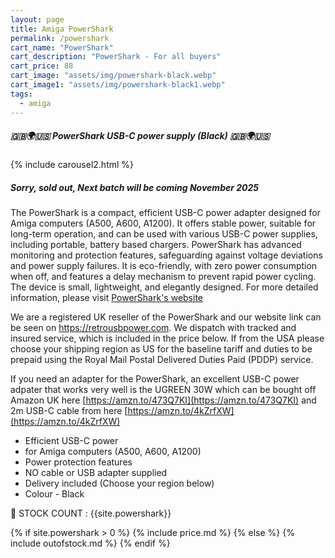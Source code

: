 ```yaml
---
layout: page
title: Amiga PowerShark 
permalink: /powershark
cart_name: "PowerShark"
cart_description: "PowerShark - For all buyers"
cart_price: 88
cart_image: "assets/img/powershark-black.webp"
cart_image1: "assets/img/powershark-black1.webp"
tags: 
  - amiga
---
```


##### 🇬🇧🌍🇺🇸 PowerShark USB-C power supply (Black) 🇬🇧🌍🇺🇸

{% include carousel2.html %}

##### Sorry, sold out, Next batch will be coming November 2025

The PowerShark is a compact, efficient USB-C power adapter designed for Amiga computers (A500, A600, A1200). It offers stable power, suitable for long-term operation, and can be used with various USB-C power supplies, including portable, battery based chargers. PowerShark has advanced monitoring and protection features, safeguarding against voltage deviations and power supply failures. It is eco-friendly, with zero power consumption when off, and features a delay mechanism to prevent rapid power cycling. The device is small, lightweight, and elegantly designed. For more detailed information, please visit <a href="https://retrousbpower.com" target="_blank">PowerShark's website</a>

We are a registered UK reseller of the PowerShark and our website link can be seen on <a href="https://retrousbpower.com" target="_blank">https://retrousbpower.com</a>. We dispatch with tracked and insured service, which is included in the price below. If from the USA please choose your shipping region as US for the baseline tariff and duties to be prepaid using the Royal Mail Postal Delivered Duties Paid (PDDP) service.

If you need an adapter for the PowerShark, an excellent USB-C power adpater that works very well is the UGREEN 30W which can be bought off Amazon UK here [https://amzn.to/473Q7KI](https://amzn.to/473Q7KI) and 2m USB-C cable from here [https://amzn.to/4kZrfXW](https://amzn.to/4kZrfXW) 

* Efficient USB-C power
* for Amiga computers (A500, A600, A1200)
* Power protection features
* NO cable or USB adapter supplied
* Delivery included (Choose your region below)
* Colour - Black

&#128221; STOCK COUNT : {{site.powershark}}

{% if site.powershark > 0 %}
{% include price.md %}
{% else %}
{% include outofstock.md %}
{% endif %}